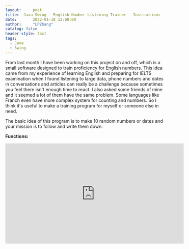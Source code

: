 ```yaml
---
layout:     post
title:  Java Swing - English Number Listening Trainer - Instructions
date:       2022-01-18 12:00:00
author:     "LPZhang"
catalog: false
header-style: text
tags: 
  - Java
  - Swing
---
```



From last month I have been working on this project on and off, which is a small software designed to train proficiency for English numbers. This idea came from my experience of learning English and preparing for IELTS examination when I found listening to large data, phone numbers and dates in conversations and articles can really be a challenge because sometimes you feel there isn't enough time to react. I also asked some friends of mine and it seemed a lot of them have the same problem. Some languages like Franch even have more complex system for counting and numbers. So I think it's useful to make a training program for myself or someone else in need.

The basic idea of this program is to make 10 random numbers or dates and your mission is to follow and write them down.

**Functions:**

<iframe width="560" height="315" src="https://www.youtube.com/embed/tUFpgp3q3RQ" title="YouTube video player" frameborder="0" allow="accelerometer; autoplay; clipboard-write; encrypted-media; gyroscope; picture-in-picture" allowfullscreen></iframe>
